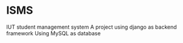 # ISMS
IUT student management system
A project using django as  backend framework
Using MySQL as database